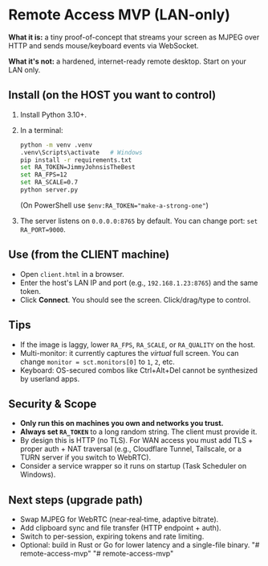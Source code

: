 # Remote Access MVP (LAN-only)

**What it is:** a tiny proof-of-concept that streams your screen as MJPEG over HTTP and sends mouse/keyboard events via WebSocket.

**What it's not:** a hardened, internet-ready remote desktop. Start on your LAN only.

## Install (on the HOST you want to control)
1. Install Python 3.10+.
2. In a terminal:
   ```bash
   python -m venv .venv
   .venv\Scripts\activate   # Windows
   pip install -r requirements.txt
   set RA_TOKEN=JimmyJohnsisTheBest
   set RA_FPS=12
   set RA_SCALE=0.7
   python server.py
   ```
   (On PowerShell use `$env:RA_TOKEN="make-a-strong-one"`)

3. The server listens on `0.0.0.0:8765` by default. You can change port: `set RA_PORT=9000`.

## Use (from the CLIENT machine)
- Open `client.html` in a browser.
- Enter the host's LAN IP and port (e.g., `192.168.1.23:8765`) and the same token.
- Click **Connect**. You should see the screen. Click/drag/type to control.

## Tips
- If the image is laggy, lower `RA_FPS`, `RA_SCALE`, or `RA_QUALITY` on the host.
- Multi-monitor: it currently captures the *virtual* full screen. You can change `monitor = sct.monitors[0]` to `1`, `2`, etc.
- Keyboard: OS-secured combos like Ctrl+Alt+Del cannot be synthesized by userland apps.

## Security & Scope
- **Only run this on machines you own and networks you trust.**
- **Always set `RA_TOKEN`** to a long random string. The client must provide it.
- By design this is HTTP (no TLS). For WAN access you must add TLS + proper auth + NAT traversal (e.g., Cloudflare Tunnel, Tailscale, or a TURN server if you switch to WebRTC).
- Consider a service wrapper so it runs on startup (Task Scheduler on Windows).

## Next steps (upgrade path)
- Swap MJPEG for WebRTC (near‑real‑time, adaptive bitrate).
- Add clipboard sync and file transfer (HTTP endpoint + auth).
- Switch to per-session, expiring tokens and rate limiting.
- Optional: build in Rust or Go for lower latency and a single-file binary.
"# remote-access-mvp" 
"# remote-access-mvp" 
